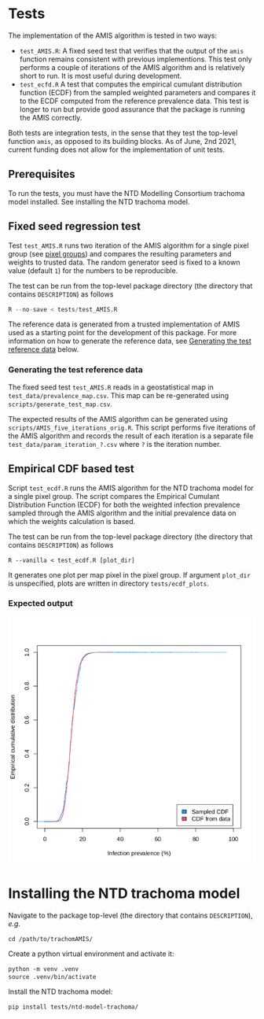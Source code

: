 # Tests

The implementation of the AMIS algorithm is tested in two ways:

- `test_AMIS.R`: A fixed seed test that verifies that the output of the `amis`
  function remains consistent with previous implementions. This test
  only performs a couple of iterations of the AMIS algorithm and is
  relatively short to run. It is most useful during development.
- `test_ecfd.R` A test that computes the empirical cumulant distribution function
  (ECDF) from the sampled weighted parameters and compares it to the
  ECDF computed from the reference prevalence data. This test is
  longer to run but provide good assurance that the package is running
  the AMIS correctly.
  
Both tests are integration tests, in the sense that they test the
top-level function `amis`, as opposed to its building blocks. As of
June, 2nd 2021, current funding does not allow for the implementation
of unit tests. 

## Prerequisites

To run the tests, you must have the NTD Modelling Consortium trachoma
model installed.  See installing the NTD trachoma model.

## Fixed seed regression test

Test `test_AMIS.R` runs two iteration of the AMIS algorithm for a
single pixel group (see [pixel groups](#pixel-groups)) and compares the resulting
parameters and weights to trusted data. The random generator seed is
fixed to a known value (default `1`) for the numbers to be
reproducible.

The test can be run from the top-level package directory (the
directory that contains `DESCRIPTION`) as follows

```R
R --no-save < tests/test_AMIS.R
```

The reference data is generated from a trusted implementation of AMIS
used as a starting point for the development of this package. For more
information on how to generate the reference data, see [Generating the
test reference data](#generating-the-test-reference-data) below.


### Generating the test reference data

The fixed seed test `test_AMIS.R` reads in a geostatistical map in
`test_data/prevalence_map.csv`. This map can be re-generated using
`scripts/generate_test_map.csv`.

The expected results of the AMIS algorithm can be generated using
`scripts/AMIS_five_iterations_orig.R`. This script performs five
iterations of the AMIS algorithm and records the result of each
iteration is a separate file `test_data/param_iteration_?.csv` where
`?` is the iteration number.

## Empirical CDF based test

Script `test_ecdf.R` runs the AMIS algorithm for the NTD trachoma
model for a single pixel group. The script compares the Empirical
Cumulant Distribution Function (ECDF) for both the weighted infection
prevalence sampled through the AMIS algorithm and the initial
prevalence data on which the weights calculation is based.

The test can be run from the top-level package directory (the
directory that contains `DESCRIPTION`) as follows

```shell
R --vanilla < test_ecdf.R [plot_dir]
```

It generates one plot per map pixel in the pixel group.  If argument
`plot_dir` is unspecified, plots are written in directory
`tests/ecdf_plots`.

### Expected output

![typical expected ecdf plot](expected_ecdf_plot.png)

# Installing the NTD trachoma model

Navigate to the package top-level (the directory that contains `DESCRIPTION`), _e.g._

```shell
cd /path/to/trachomAMIS/
```
Create a python virtual environment and activate it:

```shell
python -m venv .venv
source .venv/bin/activate
```

Install the NTD trachoma model:

```shell
pip install tests/ntd-model-trachoma/
```
